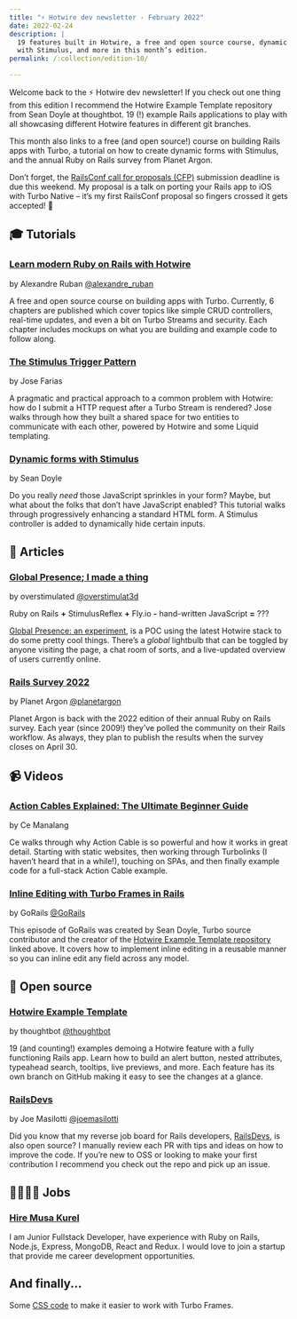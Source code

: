 ```yaml
---
title: "⚡️ Hotwire dev newsletter - February 2022"
date: 2022-02-24
description: |
  19 features built in Hotwire, a free and open source course, dynamic forms
  with Stimulus, and more in this month’s edition.
permalink: /:collection/edition-10/

---
```


Welcome back to the ⚡️ Hotwire dev newsletter! If you check out one thing from this edition I recommend the Hotwire Example Template repository from Sean Doyle at thoughtbot. 19 (!) example Rails applications to play with all showcasing different Hotwire features in different git branches.

This month also links to a free (and open source!) course on building Rails apps with Turbo, a tutorial on how to create dynamic forms with Stimulus, and the annual Ruby on Rails survey from Planet Argon.

Don’t forget, the [RailsConf call for proposals (CFP)](https://cfp.rubycentral.org/events/railsconf-2022) submission deadline is due this weekend. My proposal is a talk on porting your Rails app to iOS with Turbo Native – it’s my first RailsConf proposal so fingers crossed it gets accepted! 🤞

## 🎓 Tutorials

### [Learn modern Ruby on Rails with Hotwire](https://www.hotrails.dev/)

by Alexandre Ruban [@alexandre_ruban](https://twitter.com/alexandre_ruban)

A free and open source course on building apps with Turbo. Currently, 6 chapters are published which cover topics like simple CRUD controllers, real-time updates, and even a bit on Turbo Streams and security. Each chapter includes mockups on what you are building and example code to follow along.

### [The Stimulus Trigger Pattern](https://jose.omg.lol/posts/stimulus-trigger-pattern/)

by Jose Farias

A pragmatic and practical approach to a common problem with Hotwire: how do I submit a HTTP request after a Turbo Stream is rendered? Jose walks through how they built a shared space for two entities to communicate with each other, powered by Hotwire and some Liquid templating.

### [Dynamic forms with Stimulus](https://thoughtbot.com/blog/dynamic-forms-with-stimulus)

by Sean Doyle

Do you really _need_ those JavaScript sprinkles in your form? Maybe, but what about the folks that don’t have JavaScript enabled? This tutorial walks through progressively enhancing a standard HTML form. A Stimulus controller is added to dynamically hide certain inputs.

## 📝 Articles

### [Global Presence; I made a thing](https://dev.to/overstimulat3d/global-presence-i-made-a-thing-98o)

by overstimulated [@overstimulat3d](https://twitter.com/overstimulat3d)

Ruby on Rails **+** StimulusReflex **+** Fly.io **-** hand-written JavaScript **=** ???

[Global Presence: an experiment](https://global-presence.fly.dev), is a POC using the latest Hotwire stack to do some pretty cool things. There’s a _global_ lightbulb that can be toggled by anyone visiting the page, a chat room of sorts, and a live-updated overview of users currently online.

### [Rails Survey 2022](https://planetargon.survey.fm/rails-survey-2022)

by Planet Argon [@planetargon](https://twitter.com/planetargon)

Planet Argon is back with the 2022 edition of their annual Ruby on Rails survey. Each year (since 2009!) they’ve polled the community on their Rails workflow. As always, they plan to publish the results when the survey closes on April 30.

## 📹 Videos

### [Action Cables Explained: The Ultimate Beginner Guide](https://m.youtube.com/watch?v=SN6vfLt1nEc)

by Ce Manalang

Ce walks through why Action Cable is so powerful and how it works in great detail. Starting with static websites, then working through Turbolinks (I haven’t heard that in a while!), touching on SPAs, and then finally example code for a full-stack Action Cable example.

### [Inline Editing with Turbo Frames in Rails](https://gorails.com/episodes/inline-editing-turbo-frames)

by GoRails [@GoRails](https://twitter.com/GoRails)

This episode of GoRails was created by Sean Doyle, Turbo source contributor and the creator of the [Hotwire Example Template repository](https://github.com/thoughtbot/hotwire-example-template) linked above. It covers how to implement inline editing in a reusable manner so you can inline edit any field across any model.

## 🐙 Open source

### [Hotwire Example Template](https://github.com/thoughtbot/hotwire-example-template/branches/active)

by thoughtbot [@thoughtbot](https://twitter.com/thoughtbot)

19 (and counting!) examples demoing a Hotwire feature with a fully functioning Rails app. Learn how to build an alert button, nested attributes, typeahead search, tooltips, live previews, and more. Each feature has its own branch on GitHub making it easy to see the changes at a glance.

### [RailsDevs](https://github.com/joemasilotti/railsdevs.com)

by Joe Masilotti [@joemasilotti](https://twitter.com/joemasilotti)

Did you know that my reverse job board for Rails developers, [RailsDevs](https://railsdevs.com), is also open source? I manually review each PR with tips and ideas on how to improve the code. If you’re new to OSS or looking to make your first contribution I recommend you check out the repo and pick up an issue.

## 👩‍💻👨‍💻 Jobs

### [Hire Musa Kurel](https://railsdevs.com/developers/243)

I am Junior Fullstack Developer, have experience with Ruby on Rails, Node.js, Express, MongoDB, React and Redux. I would love to join a startup that provide me career development opportunities.

## And finally...

Some [CSS code](https://twitter.com/_swanson/status/1486482689741971463) to make it easier to work with Turbo Frames.
